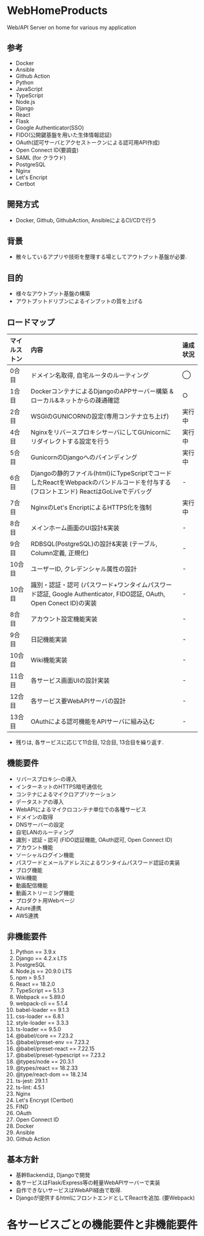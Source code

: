 # WebHomeProducts

Web/API Server on home for various my application

## 参考
+ Docker
+ Ansible
+ Github Action
+ Python
+ JavaScript
+ TypeScript
+ Node.js
+ Django
+ React
+ Flask
+ Google Authenticator(SSO)
+ FIDO(公開鍵基盤を用いた生体情報認証)
+ OAuth(認可サーバとアクセストークンによる認可用API作成)
+ Open Connect ID(要調査)
+ SAML (for クラウド)
+ PostgreSQL
+ Nginx
+ Let's Encript
+ Certbot

## 開発方式
+ Docker, Github, GithubAction, AnsibleによるCI/CDで行う


## 背景
+ 散々しているアプリや技術を整理する場としてアウトプット基盤が必要.

## 目的
+ 様々なアウトプット基盤の構築
+ アウトプットドリブンによるインプットの質を上げる

## ロードマップ
| マイルストン | 内容 | 達成状況 |
| :-- | :-- | :-- |
| 0合目 | ドメイン名取得, 自宅ルータのルーティング | ◯ |
| 1合目 | DockerコンテナによるDjangoのAPPサーバー構築 & ローカル&ネットからの疎通確認 | ○ |
| 2合目 | WSGIのGUNICORNの設定(専用コンテナ立ち上げ) | 実行中 |
| 4合目 | NginxをリバースプロキシサーバにしてGUnicornにリダイレクトする設定を行う |  実行中 |
| 5合目 | GunicornのDjangoへのバインディング | 実行中 |
| 6合目 | Djangoの静的ファイル(html)にTypeScriptでコードしたReactをWebpackのバンドルコードを付与する(フロントエンド) ReactはGoLiveでデバッグ | - |
| 7合目 | NginxのLet's EncriptによるHTTPS化を強制 | 実行中 |
| 8合目 | メインホーム画面のUI設計&実装 | - |
| 9合目 | RDBSQL(PostgreSQL)の設計&実装 (テーブル, Column定義, 正規化) | - |
| 10合目 | ユーザーID, クレデンシャル属性の設計 | - |
| 10合目 | 識別・認証・認可 (パスワード+ワンタイムパスワード認証, Google Authenticator, FIDO認証, OAuth, Open Conect ID)の実装 | - |
| 8合目 | アカウント設定機能実装 | - |
| 9合目 | 日記機能実装 | - |
| 10合目 | Wiki機能実装 | - |
| 11合目 | 各サービス画面UIの設計実装 | - |
| 12合目 | 各サービス要WebAPIサーバの設計 | - |
| 13合目 | OAuthによる認可機能をAPIサーバに組み込む | - |
+ 残りは, 各サービスに応じて11合目, 12合目, 13合目を繰り返す.

## 機能要件
+ リバースプロキシ-の導入
+ インターネットのHTTPS暗号通信化
+ コンテナによるマイクロアプリケーション
+ データストアの導入
+ WebAPIによるマイクロコンテナ単位での各種サービス
+ ドメインの取得
+ DNSサーバーの設定
+ 自宅LANのルーティング
+ 識別・認証・認可 (FIDO認証機能, OAuth認可, Open Connect ID)
+ アカウント機能
+ ソーシャルログイン機能
+ パスワードとメールアドレスによるワンタイムパスワード認証の実装
+ ブログ機能
+ Wiki機能
+ 動画配信機能
+ 動画ストリーミング機能
+ プロダクト用Webページ
+ Azure連携
+ AWS連携


## 非機能要件
1. Python == 3.9.x
2. Django == 4.2.x LTS
3. PostgreSQL
4. Node.js == 20.9.0 LTS
5. npm > 9.5.1
6. React == 18.2.0
7. TypeScript == 5.1.3
8. Webpack == 5.89.0
9. webpack-cli == 5.1.4
10. babel-loader == 9.1.3
11. css-loader == 6.8.1
12. style-loader == 3.3.3
13. ts-loader == 9.5.0
14. @babel/core == 7.23.2
15. @babel/preset-env == 7.23.2
16. @babel/preset-react == 7.22.15
17. @babel/preset-typescript == 7.23.2
18. @types/node == 20.3.1
19. @types/react == 18.2.33
20. @type/react-dom == 18.2.14
21. ts-jest: 29.1.1
22. ts-lint: 4.5.1
23. Nginx
24. Let's Encrypt (Certbot)
25. FIND
26. OAuth
27. Open Connect ID
28. Docker
29. Ansible
30. Github Action

## 基本方針
+ 基幹Backendは, Djangoで開発
+ 各サービスはFlask/Express等の軽量WebAPIサーバーで実装
+ 自作できないサービスはWebAPI経由で取得.
+ Djangoが提供するhtmlにフロントエンドとしてReactを追加. (要Webpack)


# 各サービスごとの機能要件と非機能要件

